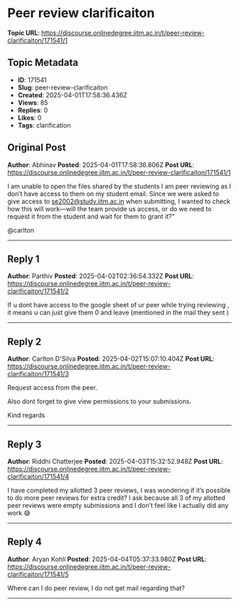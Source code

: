 # Peer review clarificaiton

**Topic URL**: https://discourse.onlinedegree.iitm.ac.in/t/peer-review-clarificaiton/171541/1

## Topic Metadata
- **ID**: 171541
- **Slug**: peer-review-clarificaiton
- **Created**: 2025-04-01T17:58:36.436Z
- **Views**: 85
- **Replies**: 0
- **Likes**: 0
- **Tags**: clarification

## Original Post
**Author**: Abhinav
**Posted**: 2025-04-01T17:58:36.806Z
**Post URL**: https://discourse.onlinedegree.iitm.ac.in/t/peer-review-clarificaiton/171541/1

I am unable to open the files shared by the students I am peer reviewing as I don’t have access to them on my student email. Since we were asked to give access to se2002@study.iitm.ac.in when submitting, I wanted to check how this will work—will the team provide us access, or do we need to request it from the student and wait for them to grant it?"

@carlton

---

## Reply 1
**Author**: Parthiv
**Posted**: 2025-04-02T02:36:54.332Z
**Post URL**: https://discourse.onlinedegree.iitm.ac.in/t/peer-review-clarificaiton/171541/2

If u dont have access to the google sheet of ur peer while trying reviewing , it means u can just give them 0 and leave (mentioned in the mail they sent )

---

## Reply 2
**Author**: Carlton D'Silva
**Posted**: 2025-04-02T15:07:10.404Z
**Post URL**: https://discourse.onlinedegree.iitm.ac.in/t/peer-review-clarificaiton/171541/3

Request access from the peer.

Also dont forget to give view permissions to your submissions.

Kind regards

---

## Reply 3
**Author**: Riddhi Chatterjee
**Posted**: 2025-04-03T15:32:52.948Z
**Post URL**: https://discourse.onlinedegree.iitm.ac.in/t/peer-review-clarificaiton/171541/4

I have completed my allotted 3 peer reviews, I was wondering if it’s possible to do more peer reviews for extra credit? I ask because all 3 of my allotted peer reviews were empty submissions and I don’t feel like I actually did any work  :sweat_smile:

---

## Reply 4
**Author**: Aryan Kohli
**Posted**: 2025-04-04T05:37:33.980Z
**Post URL**: https://discourse.onlinedegree.iitm.ac.in/t/peer-review-clarificaiton/171541/5

Where  can I do  peer review, I do not get mail regarding that?

---
